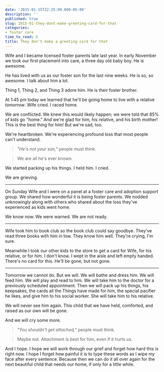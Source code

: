 ```yaml
---
date: '2015-01-15T22:25:00.000-05:00'
description: ''
published: true
slug: 2015-01-they-dont-make-greeting-card-for-that
categories:
- foster care
time_to_read: 5
title: They don't make a greeting card for that
---
```


Wife and I became licensed foster parents late last year. In early November we took our first placement into care, a three day old baby boy. He is awesome.

He has lived with us as our foster son for the last nine weeks. He is so, so awesome. I talk about him a lot.

Thing 1, Thing 2, and Thing 3 adore him. He is their foster brother.

At 1:45 pm today we learned that he'll be going home to live with a relative *tomorrow*. Wife cried. I raced home.

We are conflicted. We knew this would likely happen; we were told that 85% of kids go "home." And we're glad for him, his relative, and his birth mother! This is the best thing for him! But we're sad, too.

We're heartbroken. We're experiencing profound loss that most people can't understand.

> *"He's not your son,"* people must think.

> We are all he's ever known.

We started packing up his things. I held him. I cried.

We are grieving.

***

On Sunday Wife and I were on a panel at a foster care and adoption support group. We shared how wonderful it is being foster parents. We nodded unknowingly along with others who shared about the loss they've experienced as kids went home.

We know now. We were warned. We are not ready.

***

Wife took him to book club so the book club could say goodbye. They've read three books with him in tow. They know him well. They're crying, I'm sure.

Meanwhile I took our other kids to the store to get a card for Wife, for his relative, or for him. I don't know. I wept in the aisle and left empty handed. There's no card for this. He'll be gone, but not gone.

***

Tomorrow we cannot do. But we will. We will bathe and dress him. We will feed him. We will play and read to him. We will take him to the doctor for a previously scheduled appointment. Then we will pack up his things, his keepsakes, the cards all the Things have made for him, the special pacifier he likes, and give him to his social worker. She will take him to his relative.

We will never see him again. This child that we have held, comforted, and raised as our own will be gone.

And we will cry some more.

> *"You shouldn't get attached,"* people must think.

> Maybe not. Attachment is best for him, even if it hurts us.
> 
And I hope. I hope we will work through our grief and forget how hard this is right now. I hope I forget how painful it is to type these words as I wipe my face after every sentence. Because then we can do it all over again for the next beautiful child that needs our home, if only for a little while.